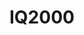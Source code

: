 # IQ2000

<!---
<gcc/config/iq2000/iq2000.h>
#define TARGET_CPU_CPP_BUILTINS()               \
  do                                            \
    {                                           \
      builtin_define ("__iq2000__"); 		\
      builtin_assert ("cpu=iq2000"); 		\
      builtin_assert ("machine=iq2000");	\
    }                                           \
  while (0)
--->